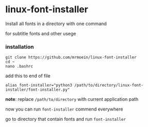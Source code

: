# linux-font-installer
Install all fonts in a directory with one command

for subtitle fonts and other usege

### installation
```
git clone https://github.com/mrmoein/linux-font-installer
cd ~
nano .bashrc
```
add this to end of file
```
alias font-installer="python3 /path/to/directory/linux-font-installer/font-installer.py"
```
**note**: replace `/path/to/directory` with current application path

now you can run `font-installer` commend everywhere

go to directory that contain fonts and run `font-installer`
